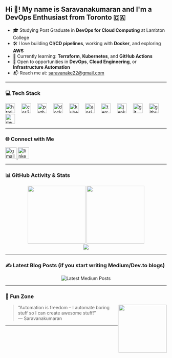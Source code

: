 <h2 align="left">Hi 👋! My name is Saravanakumaran and I'm a DevOps Enthusiast from Toronto 🇨🇦</h2>

- 🎓 Studying Post Graduate in **DevOps for Cloud Computing** at Lambton College  
- 🛠️ I love building **CI/CD pipelines**, working with **Docker**, and exploring **AWS**  
- 🌱 Currently learning: **Terraform**, **Kubernetes**, and **GitHub Actions**  
- 🚀 Open to opportunities in **DevOps**, **Cloud Engineering**, or **Infrastructure Automation**  
- 📬 Reach me at: saravanake22@gmail.com

---

### 💻 Tech Stack

<div align="left">
  <img src="https://cdn.jsdelivr.net/gh/devicons/devicon/icons/html5/html5-original.svg" height="30" alt="html5 logo" />
  <img width="12" />
  <img src="https://cdn.jsdelivr.net/gh/devicons/devicon/icons/css3/css3-original.svg" height="30" alt="css3 logo" />
  <img width="12" />
  <img src="https://cdn.jsdelivr.net/gh/devicons/devicon/icons/python/python-original.svg" height="30" alt="python logo" />
  <img width="12" />
  <img src="https://cdn.jsdelivr.net/gh/devicons/devicon/icons/docker/docker-original.svg" height="30" alt="docker logo" />
  <img width="12" />
  <img src="https://cdn.jsdelivr.net/gh/devicons/devicon/icons/kubernetes/kubernetes-plain.svg" height="30" alt="kubernetes logo" />
  <img width="12" />
  <img src="https://cdn.jsdelivr.net/gh/devicons/devicon/icons/ansible/ansible-original.svg" height="30" alt="ansible logo" />
  <img width="12" />
  <img src="https://cdn.jsdelivr.net/gh/devicons/devicon/icons/terraform/terraform-original.svg" height="30" alt="terraform logo" />
  <img width="12" />
  <img src="https://cdn.jsdelivr.net/gh/devicons/devicon/icons/jenkins/jenkins-line.svg" height="30" alt="jenkins logo" />
  <img width="12" />
  <img src="https://cdn.jsdelivr.net/gh/devicons/devicon/icons/git/git-original.svg" height="30" alt="git logo" />
  <img width="12" />
  <img src="https://cdn.jsdelivr.net/gh/devicons/devicon/icons/github/github-original.svg" height="30" alt="github logo" />
  <img width="12" />
  <img src="https://cdn.jsdelivr.net/gh/devicons/devicon/icons/mysql/mysql-original.svg" height="30" alt="mysql logo" />
</div>

---

### 🌐 Connect with Me

<div align="left">
  <a href="mailto:saravanake22@gmail.com">
    <img src="https://img.shields.io/static/v1?message=Gmail&logo=gmail&label=&color=D14836&logoColor=white&labelColor=&style=for-the-badge" height="35" alt="gmail logo" />
  </a>
  <a href="https://www.linkedin.com/in/saravanakumaran">
    <img src="https://img.shields.io/static/v1?message=LinkedIn&logo=linkedin&label=&color=0077B5&logoColor=white&labelColor=&style=for-the-badge" height="35" alt="linkedin logo" />
  </a>
</div>

---

### 📊 GitHub Activity & Stats

<div align="center">
  <img src="https://github-readme-stats.vercel.app/api?username=saravanakumaran2&show_icons=true&theme=radical" height="180"/>
  <img src="https://streak-stats.demolab.com?user=saravanakumaran2&theme=radical&hide_border=false" height="180"/>
</div>

<div align="center">
  <img src="https://github-readme-stats.vercel.app/api/top-langs/?username=saravanakumaran2&layout=compact&theme=tokyonight" />
</div>

---

### ✍️ Latest Blog Posts (if you start writing Medium/Dev.to blogs)

<div align="center">
  <img src="https://github-read-medium-git-main.pahlevikun.vercel.app/latest?limit=4" alt="Latest Medium Posts" />
</div>

---

### 🎨 Fun Zone

<img align="right" height="150" src="https://media.giphy.com/media/iIqmM5tTjmpOB9mpbn/giphy.gif" />

> “Automation is freedom – I automate boring stuff so I can create awesome stuff!”  
> — Saravanakumaran

---
